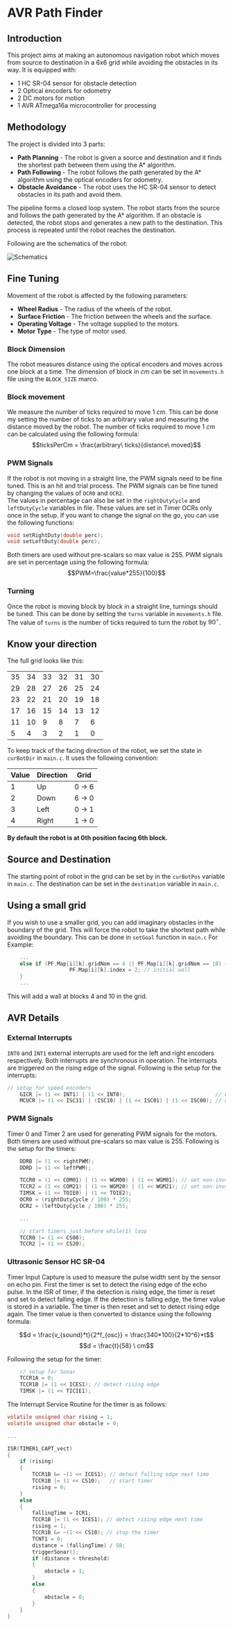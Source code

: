 # AVR Path Finder

## Introduction

This project aims at making an autonomous navigation robot which moves from source to destination in a 6x6 grid while avoiding the obstacles in its way. It is equipped with:

- 1 HC SR-04 sensor for obstacle detection
- 2 Optical encoders for odometry
- 2 DC motors for motion
- 1 AVR ATmega16a microcontroller for processing

## Methodology

The project is divided into 3 parts:

- **Path Planning** - The robot is given a source and destination and it finds the shortest path between them using the A\* algorithm.
- **Path Following** - The robot follows the path generated by the A\* algorithm using the optical encoders for odometry.
- **Obstacle Avoidance** - The robot uses the HC SR-04 sensor to detect obstacles in its path and avoid them.

The pipeline forms a closed loop system. The robot starts from the source and follows the path generated by the A\* algorithm. If an obstacle is detected, the robot stops and generates a new path to the destination. This process is repeated until the robot reaches the destination.

Following are the schematics of the robot:

![Schematics](./projSchematics.png)

## Fine Tuning

Movement of the robot is affected by the following parameters:

- **Wheel Radius** - The radius of the wheels of the robot.
- **Surface Friction** - The friction between the wheels and the surface.
- **Operating Voltage** - The voltage supplied to the motors.
- **Motor Type** - The type of motor used.

### Block Dimension

The robot measures distance using the optical encoders and moves across one block at a time. The dimension of block in $cm$ can be set in <code>movements.h</code> file using the <code>BLOCK_SIZE</code> marco.

### Block movement

We measure the number of ticks required to move $1\ cm$. This can be done my setting the number of ticks to an arbitrary value and measuring the distance moved by the robot. The number of ticks required to move $1\ cm$ can be calculated using the following formula:
$$ticksPerCm = \frac{arbitrary\ ticks}{distance\ moved}$$

### PWM Signals

If the robot is not moving in a straight line, the PWM signals need to be fine tuned. This is an hit and trial process. The PWM signals can be fine tuned by changing the values of <code>OCR0</code> and <code>OCR2</code>.<br>
The values in percentage can also be set in the <code>rightDutyCycle</code> and <code>leftDutyCycle</code> variables in file. These values are set in Timer OCRs only once in the setup. If you want to change the signal on the go, you can use the following functions:

```c
void setRightDuty(double perc);
void setLeftDuty(double perc);
```

Both timers are used without pre-scalars so max value is 255. PWM signals are set in percentage using the following formula:
$$PWM=\frac{value*255}{100}$$

### Turning

Once the robot is moving block by block in a straight line, turnings should be tuned. This can be done by setting the <code>turns</code> variable in <code>movements.h</code> file. The value of <code>turns</code> is the number of ticks required to turn the robot by $90^{\circ}$.

## Know your direction

The full grid looks like this:

|     |     |     |     |     |     |
| --- | --- | --- | --- | --- | --- |
| 35  | 34  | 33  | 32  | 31  | 30  |
| 29  | 28  | 27  | 26  | 25  | 24  |
| 23  | 22  | 21  | 20  | 19  | 18  |
| 17  | 16  | 15  | 14  | 13  | 12  |
| 11  | 10  | 9   | 8   | 7   | 6   |
| 5   | 4   | 3   | 2   | 1   | 0   |

To keep track of the facing direction of the robot, we set the state in <code>curBotDir</code> in <code>main.c</code>. It uses the following convention:

| Value | Direction | Grid   |
| ----- | --------- | ------ |
| 1     | Up        | 0 -> 6 |
| 2     | Down      | 6 -> 0 |
| 3     | Left      | 0 -> 1 |
| 4     | Right     | 1 -> 0 |

**By default the robot is at 0th position facing 6th block.**

## Source and Destination

The starting point of robot in the grid can be set by in the <code>curBotPos</code> variable in <code>main.c</code>. The destination can be set in the <code>destination</code> variable in <code>main.c</code>.

## Using a small grid

If you wish to use a smaller grid, you can add imaginary obstacles in the boundary of the grid. This will force the robot to take the shortest path while avoiding the boundary. This can be done in <code>setGoal</code> function in <code>main.c</code>
For Example:

```c
    ...
    else if (PF.Map[i][k].gridNom == 4 || PF.Map[i][k].gridNom == 10) {
                    PF.Map[i][k].index = 2; // initial wall
    }
    ...
```

This will add a wall at blocks 4 and 10 in the grid.

## AVR Details

### External Interrupts

<code>INT0</code> and <code>INT1</code> external interrupts are used for the left and right encoders respectively. Both interrupts are synchronous in operation. The interrupts are triggered on the rising edge of the signal. Following is the setup for the interrupts:

```c
// setup for speed encoders
	GICR |= (1 << INT1) | (1 << INT0);							   // enable INT0 and INT1
	MCUCR |= (1 << ISC11) | (ISC10) | (1 << ISC01) | (1 << ISC00); // detect changes on rising edge for INT1 and INT0
```

### PWM Signals

Timer 0 and Timer 2 are used for generating PWM signals for the motors. Both timers are used without pre-scalars so max value is 255. Following is the setup for the timers:

```c
    DDRB |= (1 << rightPWM);
	DDRD |= (1 << leftPWM);

	TCCR0 = (1 << COM01) | (1 << WGM00) | (1 << WGM01); // set non-inverting Fast PWM mode on timer0
	TCCR2 = (1 << COM21) | (1 << WGM20) | (1 << WGM21); // set non-inverting Fast PWM mode on timer2
	TIMSK = (1 << TOIE0) | (1 << TOIE2);
	OCR0 = (rightDutyCycle / 100) * 255;
	OCR2 = (leftDutyCycle / 100) * 255;

    ...

    // start timers just before while(1) loop
    TCCR0 |= (1 << CS00);
	TCCR2 |= (1 << CS20);

```

### Ultrasonic Sensor HC SR-04

Timer Input Capture is used to measure the pulse width sent by the sensor on echo pin. First the timer is set to detect the rising edge of the echo pulse. In the ISR of timer, if the detection is rising edge, the timer is reset and set to detect falling edge. If the detection is falling edge, the timer value is stored in a variable. The timer is then reset and set to detect rising edge again. The timer value is then converted to distance using the following formula:

$$d = \frac{v_{sound}*t}{2*f_{osc}} = \frac{340*100}{2*10^6}*t$$
$$d = \frac{t}{58} \ cm$$

Following the setup for the timer:

```c
    // setup for Sonar
    TCCR1A = 0;
	TCCR1B |= (1 << ICES1); // detect rising edge
	TIMSK |= (1 << TICIE1);
```

The Interrupt Service Routine for the timer is as follows:

```c
volatile unsigned char rising = 1;
volatile unsigned char obstacle = 0;

...

ISR(TIMER1_CAPT_vect)
{
	if (rising)
	{
		TCCR1B &= ~(1 << ICES1); // detect falling edge next time
		TCCR1B |= (1 << CS10);	 // start timer
		rising = 0;
	}
	else
	{
		fallingTime = ICR1;
		TCCR1B |= (1 << ICES1); // detect rising edge next time
		rising = 1;
		TCCR1B &= ~(1 << CS10); // stop the timer
		TCNT1 = 0;
		distance = (fallingTime) / 58;
		triggerSonar();
		if (distance < threshold)
		{
			obstacle = 1;
		}
		else
		{
			obstacle = 0;
		}
	}
}
```
